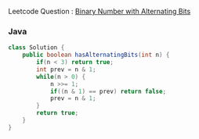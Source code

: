 Leetcode Question : [Binary Number with Alternating Bits](https://leetcode.com/problems/binary-number-with-alternating-bits)

### Java

```java
class Solution {
    public boolean hasAlternatingBits(int n) {
        if(n < 3) return true;
        int prev = n & 1;
        while(n > 0) {
            n >>= 1;
            if((n & 1) == prev) return false;
            prev = n & 1;
        }
        return true;
    }
}
```
